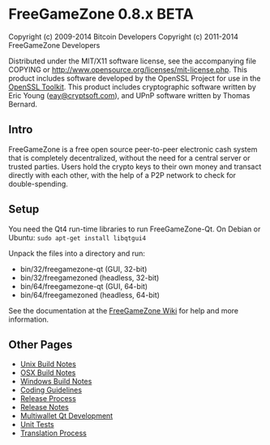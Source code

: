 FreeGameZone 0.8.x BETA
====================

Copyright (c) 2009-2014 Bitcoin Developers
Copyright (c) 2011-2014 FreeGameZone Developers

Distributed under the MIT/X11 software license, see the accompanying
file COPYING or http://www.opensource.org/licenses/mit-license.php.
This product includes software developed by the OpenSSL Project for use in the [OpenSSL Toolkit](http://www.openssl.org/). This product includes
cryptographic software written by Eric Young ([eay@cryptsoft.com](mailto:eay@cryptsoft.com)), and UPnP software written by Thomas Bernard.


Intro
---------------------
FreeGameZone is a free open source peer-to-peer electronic cash system that is
completely decentralized, without the need for a central server or trusted
parties.  Users hold the crypto keys to their own money and transact directly
with each other, with the help of a P2P network to check for double-spending.


Setup
---------------------
You need the Qt4 run-time libraries to run FreeGameZone-Qt. On Debian or Ubuntu:
	`sudo apt-get install libqtgui4`

Unpack the files into a directory and run:

- bin/32/freegamezone-qt (GUI, 32-bit)
- bin/32/freegamezoned (headless, 32-bit)
- bin/64/freegamezone-qt (GUI, 64-bit)
- bin/64/freegamezoned (headless, 64-bit)

See the documentation at the [FreeGameZone Wiki](http://freegamezone.info)
for help and more information.


Other Pages
---------------------
- [Unix Build Notes](build-unix.md)
- [OSX Build Notes](build-osx.md)
- [Windows Build Notes](build-msw.md)
- [Coding Guidelines](coding.md)
- [Release Process](release-process.md)
- [Release Notes](release-notes.md)
- [Multiwallet Qt Development](multiwallet-qt.md)
- [Unit Tests](unit-tests.md)
- [Translation Process](translation_process.md)
